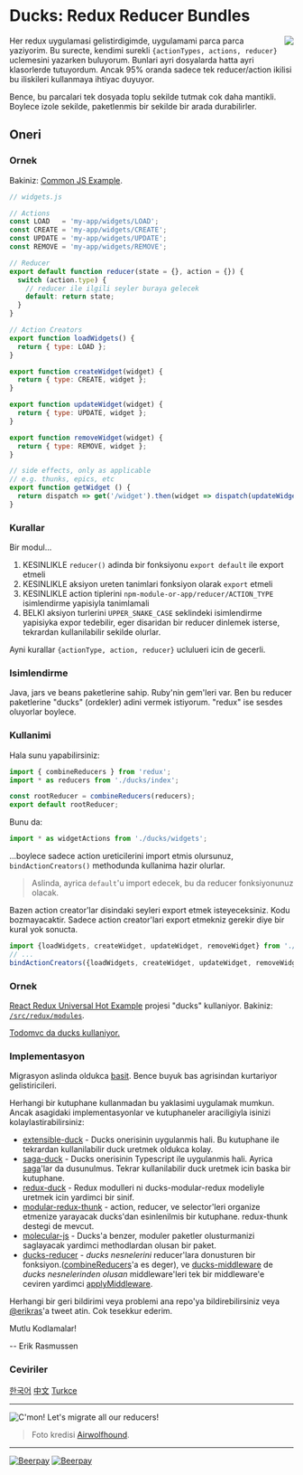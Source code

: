 # Ducks: Redux Reducer Bundles

<img src="duck.jpg" align="right"/>

Her redux uygulamasi gelistirdigimde, uygulamami parca parca yaziyorim. Bu surecte, kendimi surekli `{actionTypes, actions, reducer}` uclemesini yazarken buluyorum. Bunlari ayri dosyalarda hatta ayri klasorlerde tutuyordum. Ancak 95% oranda sadece tek reducer/action ikilisi bu iliskileri kullanmaya ihtiyac duyuyor.

Bence, bu parcalari tek dosyada toplu sekilde tutmak cok daha mantikli. Boylece izole sekilde, paketlenmis bir sekilde bir arada durabilirler.

## Oneri

### Ornek

Bakiniz: [Common JS Example](CommonJs.md).

```javascript
// widgets.js

// Actions
const LOAD   = 'my-app/widgets/LOAD';
const CREATE = 'my-app/widgets/CREATE';
const UPDATE = 'my-app/widgets/UPDATE';
const REMOVE = 'my-app/widgets/REMOVE';

// Reducer
export default function reducer(state = {}, action = {}) {
  switch (action.type) {
    // reducer ile ilgili seyler buraya gelecek
    default: return state;
  }
}

// Action Creators
export function loadWidgets() {
  return { type: LOAD };
}

export function createWidget(widget) {
  return { type: CREATE, widget };
}

export function updateWidget(widget) {
  return { type: UPDATE, widget };
}

export function removeWidget(widget) {
  return { type: REMOVE, widget };
}

// side effects, only as applicable
// e.g. thunks, epics, etc
export function getWidget () {
  return dispatch => get('/widget').then(widget => dispatch(updateWidget(widget)))
}

```
### Kurallar

Bir modul...

1. KESINLIKLE `reducer()` adinda bir fonksiyonu `export default` ile export etmeli
2. KESINLIKLE aksiyon ureten tanimlari fonksiyon olarak `export` etmeli
3. KESINLIKLE action tiplerini `npm-module-or-app/reducer/ACTION_TYPE` isimlendirme yapisiyla tanimlamali
3. BELKI aksiyon turlerini `UPPER_SNAKE_CASE` seklindeki isimlendirme yapisiyka expor tedebilir, eger disaridan bir reducer dinlemek isterse, tekrardan kullanilabilir sekilde olurlar.

Ayni kurallar `{actionType, action, reducer}` uclulueri icin de gecerli.

### Isimlendirme

Java, jars ve beans paketlerine sahip. Ruby'nin gem'leri var. Ben bu reducer paketlerine "ducks" (ordekler) adini vermek istiyorum. "redux" ise sesdes oluyorlar boylece.

### Kullanimi

Hala sunu yapabilirsiniz:

```javascript
import { combineReducers } from 'redux';
import * as reducers from './ducks/index';

const rootReducer = combineReducers(reducers);
export default rootReducer;
```

Bunu da:

```javascript
import * as widgetActions from './ducks/widgets';
```
...boylece sadece action ureticilerini import etmis olursunuz, `bindActionCreators()` methodunda kullanima hazir olurlar.

> Aslinda, ayrica `default`'u import edecek, bu da reducer fonksiyonunuz olacak.

Bazen action creator'lar disindaki seyleri export etmek isteyeceksiniz. Kodu bozmayacaktir. Sadece action creator'lari export etmekniz gerekir diye bir kural yok sonucta. 

```javascript
import {loadWidgets, createWidget, updateWidget, removeWidget} from './ducks/widgets';
// ...
bindActionCreators({loadWidgets, createWidget, updateWidget, removeWidget}, dispatch);
```

### Ornek

[React Redux Universal Hot Example](https://github.com/erikras/react-redux-universal-hot-example) projesi "ducks" kullaniyor. Bakiniz: [`/src/redux/modules`](https://github.com/erikras/react-redux-universal-hot-example/tree/master/src/redux/modules).

[Todomvc da ducks kullaniyor.](https://github.com/goopscoop/ga-react-tutorial/tree/6-reduxActionsAndReducers)

### Implementasyon

Migrasyon aslinda oldukca [basit](https://github.com/erikras/react-redux-universal-hot-example/commit/3fdf194683abb7c40f3cb7969fd1f8aa6a4f9c57). Bence buyuk bas agrisindan kurtariyor gelistiricileri.

Herhangi bir kutuphane kullanmadan bu yaklasimi uygulamak mumkun. Ancak asagidaki implementasyonlar ve kutuphaneler araciligiyla isinizi kolaylastirabilirsiniz:

 * [extensible-duck](https://github.com/investtools/extensible-duck) - Ducks onerisinin uygulanmis hali. Bu kutuphane ile tekrardan kullanilabilir duck uretmek oldukca kolay.
 * [saga-duck](https://github.com/cyrilluce/saga-duck) - Ducks onerisinin Typescript ile uygulanmis hali. Ayrica [saga](https://github.com/redux-saga/redux-saga)'lar da dusunulmus. Tekrar kullanilabilir duck uretmek icin baska bir kutuphane.
 * [redux-duck](https://github.com/PlatziDev/redux-duck) - Redux modulleri ni ducks-modular-redux modeliyle uretmek icin yardimci bir sinif.
 * [modular-redux-thunk](https://github.com/benbeadle/modular-redux-thunk) - action, reducer, ve selector'leri organize etmenize yarayacak ducks'dan esinlenilmis bir kutuphane. redux-thunk destegi de mevcut.
 * [molecular-js](https://www.npmjs.com/package/molecular-js) - Ducks'a benzer, moduler paketler olusturmanizi saglayacak yardimci methodlardan olusan bir paket.
 * [ducks-reducer](https://github.com/drpicox/ducks-reducer) - _ducks nesnelerini_ reducer'lara donusturen bir fonksiyon.([combineReducers](https://redux.js.org/docs/api/combineReducers.html)'a es deger), ve [ducks-middleware](https://github.com/drpicox/ducks-middleware) de _ducks nesnelerinden olusan_ middleware'leri tek bir middleware'e ceviren yardimci [applyMiddleware](https://redux.js.org/docs/api/applyMiddleware.html).

Herhangi bir geri bildirimi veya problemi ana repo'ya bildirebilirsiniz veya [@erikras](https://twitter.com/erikras)'a tweet atin. Cok tesekkur ederim.

Mutlu Kodlamalar!

-- Erik Rasmussen


### Ceviriler

[한국어](https://github.com/JisuPark/ducks-modular-redux)
[中文](https://github.com/deadivan/ducks-modular-redux)
[Turkce](https://github.com/mfyz/ducks-modular-redux-tr)

---

![C'mon! Let's migrate all our reducers!](migrate.jpg)
> Foto kredisi [Airwolfhound](https://www.flickr.com/photos/24874528@N04/3453886876/).

---

[![Beerpay](https://beerpay.io/erikras/ducks-modular-redux/badge.svg?style=beer-square)](https://beerpay.io/erikras/ducks-modular-redux)  [![Beerpay](https://beerpay.io/erikras/ducks-modular-redux/make-wish.svg?style=flat-square)](https://beerpay.io/erikras/ducks-modular-redux?focus=wish)
